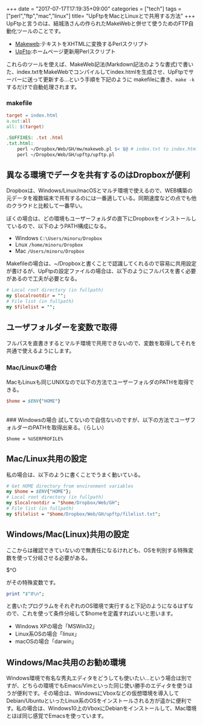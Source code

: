 +++
date = "2017-07-17T17:19:35+09:00"
categories = ["tech"]
tags = ["perl","ftp","mac","linux"]
title= "UpFtpをMacとLinuxとで共用する方法"
+++
UpFtpと言うのは、結城浩さんの作られたMakeWebと併せて使うためのFTP自動化ツールのことです。

* [Makeweb](http://www.hyuki.com/makeweb/):テキストをXHTMLに変換するPerlスクリプト 
* [UpFtp](http://www.hyuki.com/upftp/):ホームページ更新用Perlスクリプト 

これらのツールを使えば、MakeWeb記法(Markdown記法のような書式)で書いた、index.txtをMakeWebでコンパイルしてindex.htmlを生成させ、UpFtpでサーバーに送って更新する…という手順を下記のように makefileに書き、```make -k``` するだけで自動処理されます。

### makefile
```makefile
target = index.html
a.out:all
all: $(target)

.SUFFIXES: .txt .html
.txt.html:
	perl ~/Dropbox/Web/GH/mw/makeweb.pl $< $@ # index.txt to index.html
	perl ~/Dropbox/Web/GH/upftp/upftp.pl 
```

## 異なる環境でデータを共有するのはDropboxが便利
Dropboxは、Windows/Linux/macOSとマルチ環境で使えるので、WEB構築の元データを複数端末で共有するのには一番適している。同期速度などの点でも他のクラウドと比較して一番早い。

ぼくの場合は、どの環境もユーザーフォルダの直下にDropboxをインストールしているので、以下のようPATH構成になる。

* Windows ```C:\Users/minoru/Dropbox```
* Lnux ```/home/minoru/Dropbox```
* Mac ```/Users/minoru/Dropbox```

Makefileの場合は、~/Dropboxと書くことで認識してくれるので容易に共用設定が書けるが、UpFtpの設定ファイルの場合は、以下のようにフルパスを書く必要があるので工夫が必要となる。

```perl
# Local root directory (in fullpath)
my $localrootdir = "";
# File list (in fullpath)
my $filelist = "";
```

## ユーザフォルダーを変数で取得
フルパスを直書きするとマルチ環境で共用できないので、変数を取得してそれを共通で使えるようにします。

### Mac/Linuxの場合
MacもLinuxも同じUNIXなので以下の方法でユーザーフォルダのPATHを取得できる。

```perl
$home = $ENV{"HOME"}
```

<br />
### Windowsの場合
試してないので自信ないのですが、以下の方法でユーザフォルダーのPATHを取得出来る。（らしい）

```
$home = %USERPROFILE%
```

## Mac/Linux共用の設定
私の場合は、以下のように書くことでうまく動いている。

```perl
# Get HOME directory from environment variables
my $home = $ENV{"HOME"};
# Local root directory (in fullpath)
my $localrootdir = "$home/Dropbox/Web/GH";
# File list (in fullpath)
my $filelist = "$home/Dropbox/Web/GH/upftp/filelist.txt";
```

## Windows/Mac(Linux)共用の設定
ここからは確認できていないので無責任になるけれども、OSを判別する特殊変数を使って分岐させる必要がある。

$^O

がその特殊変数です。

```perl
print "$^O\n";
```

と書いたプログラムをそれぞれのOS環境で実行すると下記のようになるはずなので、これを使って条件分岐して$homeを定義すればいいと思います。

* Windows XPの場合「MSWin32」
* Linux系OSの場合「linux」
* macOSの場合「darwin」

## Windows/Mac共用のお勧め環境
Windows環境で有名な秀丸エディタをどうしても使いたい…という場合は別ですが、どちらの環境でもEmacs/Vimといった同じ使い勝手のエディタを使うほうが便利です。その場合は、WindowsにVboxなどの仮想環境を導入してDebian/UbuntuといったLinux系のOSをインストールされる方が遥かに便利です。私の場合は、Windows10上のVboxにDebianをインストールして、Mac環境とほぼ同じ感覚でEmacsを使っています。



